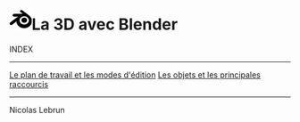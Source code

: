 # ![logo blender](src/blender.png)La 3D avec Blender
INDEX
___

[Le plan de travail et les modes d'édition](la-vue-et-les-modes.md)
[Les objets et les principales raccourcis](modes-d-editions.md)


---
Nicolas Lebrun

